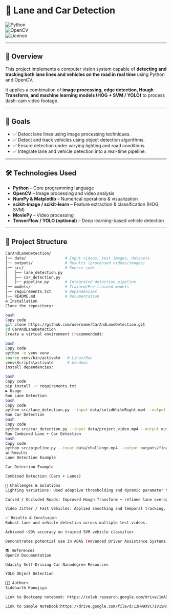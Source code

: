

# 🚗 Lane and Car Detection  

![Python](https://img.shields.io/badge/Python-3.8%2B-blue.svg)  
![OpenCV](https://img.shields.io/badge/OpenCV-4.x-green.svg)  
![License](https://img.shields.io/badge/License-MIT-yellow.svg)  

---

## 📌 Overview  
This project implements a computer vision system capable of **detecting and tracking both lane lines and vehicles on the road in real time** using Python and OpenCV.  

It applies a combination of **image processing, edge detection, Hough Transform, and machine learning models (HOG + SVM / YOLO)** to process dash-cam video footage.  

---

## 🎯 Goals  
- ✅ Detect lane lines using image processing techniques.  
- ✅ Detect and track vehicles using object detection algorithms.  
- ✅ Ensure detection under varying lighting and road conditions.  
- ✅ Integrate lane and vehicle detection into a real-time pipeline.  

---

## 🛠️ Technologies Used  
- **Python** – Core programming language  
- **OpenCV** – Image processing and video analysis  
- **NumPy & Matplotlib** – Numerical operations & visualization  
- **scikit-image / scikit-learn** – Feature extraction & classification (HOG, SVM)  
- **MoviePy** – Video processing  
- **TensorFlow / YOLO (optional)** – Deep learning-based vehicle detection  

---

## 📂 Project Structure  
```bash
CarAndLaneDetection/
│── data/                 # Input videos, test images, datasets
│── outputs/              # Results (processed videos/images)
│── src/                  # Source code
│   ├── lane_detection.py
│   ├── car_detection.py
│   ├── pipeline.py       # Integrated detection pipeline
│── models/               # Trained/Pre-trained models
│── requirements.txt      # Dependencies
│── README.md             # Documentation
⚙️ Installation
Clone the repository:

bash
Copy code
git clone https://github.com/username/CarAndLaneDetection.git
cd CarAndLaneDetection
Create a virtual environment (recommended):

bash
Copy code
python -m venv venv
source venv/bin/activate   # Linux/Mac
venv\Scripts\activate      # Windows
Install dependencies:

bash
Copy code
pip install -r requirements.txt
▶️ Usage
Run Lane Detection
bash
Copy code
python src/lane_detection.py --input data/solidWhiteRight.mp4 --output outputs/lane_detected.mp4
Run Car Detection
bash
Copy code
python src/car_detection.py --input data/project_video.mp4 --output outputs/cars_detected.mp4
Run Combined Lane + Car Detection
bash
Copy code
python src/pipeline.py --input data/challenge.mp4 --output outputs/final_output.mp4
📊 Results
Lane Detection Example

Car Detection Example

Combined Detection (Cars + Lanes)

🚀 Challenges & Solutions
Lighting Variations: Used adaptive thresholding and dynamic parameter tuning.

Curved / Occluded Roads: Improved Hough Transform + refined lane averaging.

Video Jitter / Fast Vehicles: Applied smoothing and temporal tracking.

✅ Results & Conclusion
Robust lane and vehicle detection across multiple test videos.

Achieved ~99% accuracy on trained SVM vehicle classifier.

Demonstrates potential use in ADAS (Advanced Driver Assistance Systems) and autonomous driving.

📚 References
OpenCV Documentation

Udacity Self-Driving Car Nanodegree Resources

YOLO Object Detection

👨‍💻 Authors
Siddharth Kanojiya

Link to Bootcamp notebook: https://colab.research.google.com/drive/1mASkzVB-dkqhLGeNVEBkYULWtgQRrBbu?usp=sharing

Link to Sample Notebook:https://drive.google.com/file/d/13Hw9XVC7IV1SNxn8aIYSqXGnjeteELVi/view?usp=sharing



